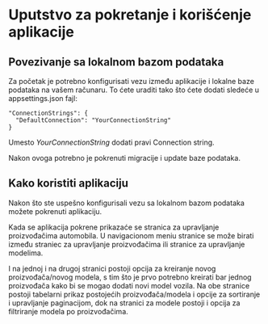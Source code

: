 # Uputstvo za pokretanje i korišćenje aplikacije

## Povezivanje sa lokalnom bazom podataka

Za početak je potrebno konfigurisati vezu između aplikacije i lokalne baze podataka na vašem računaru.
To ćete uraditi tako što ćete dodati sledeće u appsettings.json fajl:

```
"ConnectionStrings": {
  "DefaultConnection": "YourConnectionString"
}
```

Umesto _YourConnectionString_ dodati pravi Connection string.

Nakon ovoga potrebno je pokrenuti migracije i update baze podataka.

## Kako koristiti aplikaciju

Nakon što ste uspešno konfigurisali vezu sa lokalnom bazom podataka možete pokrenuti aplikaciju.

Kada se aplikacija pokrene prikazaće se stranica za upravljanje proizvođačima automobila. U navigacionom meniu stranice se može birati između straniec za upravljanje proizvođačima ili stranice za upravljanje modelima.

I na jednoj i na drugoj stranici postoji opcija za kreiranje novog proizvođača/novog modela, s tim što je prvo potrebno kreirati bar jednog proizvođača kako bi se mogao dodati novi model vozila.
Na obe stranice postoji tabelarni prikaz postojećih proizvođača/modela i opcije za sortiranje i upravljanje paginacijom, dok na stranici za modele postoji i opcija za filtriranje modela po proizvođačima.
